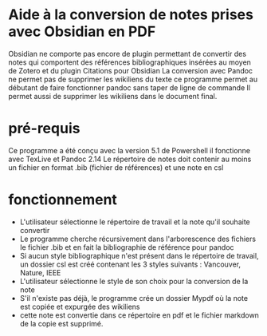 # Aide à la conversion de notes prises avec Obsidian en PDF

Obsidian ne comporte pas encore de plugin permettant de convertir des notes qui comportent des références bibliographiques insérées au moyen de Zotero et du plugin Citations pour Obsidian
La conversion avec Pandoc ne permet pas de supprimer les wikiliens du texte
ce programme permet au débutant de faire fonctionner pandoc sans taper de ligne de commande
Il permet aussi de supprimer les wikiliens dans le document final.

# pré-requis

Ce programme a été conçu avec la version 5.1 de Powershell
il fonctionne avec TexLive et Pandoc 2.14
Le répertoire de notes doit contenir au moins un fichier en format .bib (fichier de références) et une note en csl

# fonctionnement

- L'utilisateur sélectionne le répertoire de travail et la note qu'il souhaite convertir
- Le programme cherche récursivement dans l'arborescence des fichiers le fichier .bib et en fait la bibliographie de référence pour pandoc
- Si aucun style bibliographique n'est présent dans le répertoire de travail, un dossier csl est créé contenant les 3 styles suivants : Vancouver, Nature, IEEE
- L'utilisateur sélectionne le style de son choix pour la conversion de la note
- S'il n'existe pas déjà, le programme crée un dossier Mypdf où la note est copiée et expurgée des wikiliens
- cette note est convertie dans ce répertoire en pdf et le fichier markdown de la copie est supprimé.
